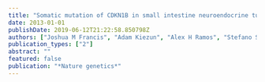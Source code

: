 ```yaml
---
title: "Somatic mutation of CDKN1B in small intestine neuroendocrine tumors"
date: 2013-01-01
publishDate: 2019-06-12T21:22:58.850798Z
authors: ["Joshua M Francis", "Adam Kiezun", "Alex H Ramos", "Stefano Serra", "Chandra Sekhar Pedamallu", "Zhi Rong Qian", "Michaela S Banck", "Rahul Kanwar", "Amit A Kulkarni", "Anna Karpathakis", " others"]
publication_types: ["2"]
abstract: ""
featured: false
publication: "*Nature genetics*"
---
```


